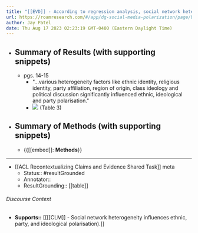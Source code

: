 ```yaml
---
title: "[[EVD]] - According to regression analysis, social network heterogeneity positively influenced ethnic, ideological, and party polarization. - [[@kibetSociallyNetworkedHeterogeneity2019]]"
url: https://roamresearch.com/#/app/dg-social-media-polarization/page/URbbXnWk0
author: Jay Patel
date: Thu Aug 17 2023 02:23:19 GMT-0400 (Eastern Daylight Time)
---
```


- ## Summary of Results (with supporting snippets)
    - pgs. 14-15
        - "...various heterogeneity factors like ethnic identity, religious identity, party affiliation, region of origin, class ideology and political discussion significantly influenced ethnic, ideological and party polarisation."
        - ![](https://firebasestorage.googleapis.com/v0/b/firescript-577a2.appspot.com/o/imgs%2Fapp%2Fdg-social-media-polarization%2Fn6btm80EYu.png?alt=media&token=5adb1142-a009-43eb-80bd-48883d0596c0) (Table 3)
- ## Summary of Methods (with supporting snippets)
    - {{[[embed]]: **Methods**}}
- ---
- [[ACL Recontextualizing Claims and Evidence Shared Task]] meta
    - Status:: #resultGrounded
    - Annotator::
    - ResultGrounding:: [[table]]

###### Discourse Context

- **Supports::** [[[[CLM]] - Social network heterogeneity influences ethnic, party, and ideological polarisation).]]
